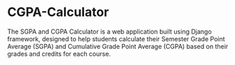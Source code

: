 # CGPA-Calculator
The SGPA and CGPA Calculator is a web application built using Django framework, designed to help students calculate their Semester Grade Point Average (SGPA) and Cumulative Grade Point Average (CGPA) based on their grades and credits for each course.
